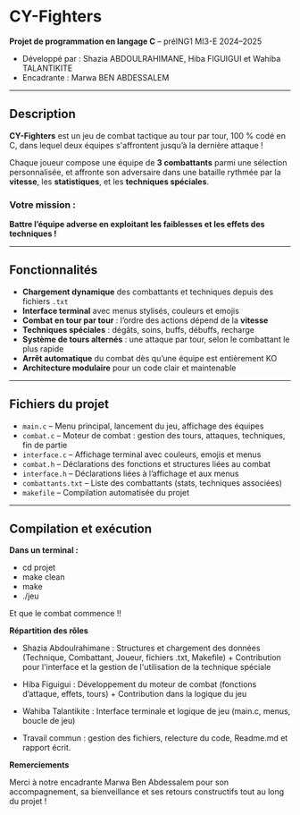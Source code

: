 # CY-Fighters

**Projet de programmation en langage C** – préING1 MI3-E 2024–2025
- Développé par : Shazia ABDOULRAHIMANE, Hiba FIGUIGUI et Wahiba TALANTIKITE
- Encadrante : Marwa BEN ABDESSALEM

---

## Description

**CY-Fighters** est un jeu de combat tactique au tour par tour, 100 % codé en C, dans lequel deux équipes s'affrontent jusqu’à la dernière attaque !

Chaque joueur compose une équipe de **3 combattants** parmi une sélection personnalisée, et affronte son adversaire dans une bataille rythmée par la **vitesse**, les **statistiques**, et les **techniques spéciales**.

### Votre mission :
**Battre l’équipe adverse en exploitant les faiblesses et les effets des techniques !**

---

## Fonctionnalités

- **Chargement dynamique** des combattants et techniques depuis des fichiers `.txt`
- **Interface terminal** avec menus stylisés, couleurs et emojis
- **Combat en tour par tour** : l’ordre des actions dépend de la **vitesse**
- **Techniques spéciales** : dégâts, soins, buffs, débuffs, recharge
- **Système de tours alternés** : une attaque par tour, selon le combattant le plus rapide
- **Arrêt automatique** du combat dès qu’une équipe est entièrement KO
- **Architecture modulaire** pour un code clair et maintenable

---

## Fichiers du projet

- `main.c` – Menu principal, lancement du jeu, affichage des équipes
- `combat.c` – Moteur de combat : gestion des tours, attaques, techniques, fin de partie
- `interface.c` – Affichage terminal avec couleurs, emojis et menus
- `combat.h` – Déclarations des fonctions et structures liées au combat
- `interface.h` – Déclarations liées à l’affichage et aux menus
- `combattants.txt` – Liste des combattants (stats, techniques associées)
- `makefile` – Compilation automatisée du projet

---

## Compilation et exécution

**Dans un terminal :**

- cd projet 
- make clean 
- make 
- ./jeu

Et que le combat commence !!



**Répartition des rôles**

- Shazia Abdoulrahimane : Structures et chargement des données (Technique, Combattant, Joueur, fichiers .txt, Makefile) + Contribution pour l'interface et la gestion de l'utilisation de la technique spéciale

- Hiba Figuigui : Développement du moteur de combat (fonctions d’attaque, effets, tours) + Contribution dans la logique du jeu 

- Wahiba Talantikite : Interface terminale et logique de jeu (main.c, menus, boucle de jeu)

- Travail commun : gestion des fichiers, relecture du code, Readme.md et rapport écrit.



**Remerciements**

Merci à notre encadrante Marwa Ben Abdessalem pour son accompagnement, sa bienveillance et ses retours constructifs tout au long du projet !
